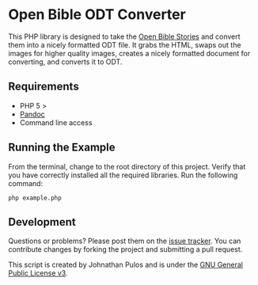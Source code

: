 Open Bible ODT Converter
========================

This PHP library is designed to take the [Open Bible Stories](http://www.openbiblestories.com/) and convert them into a nicely formatted ODT file.  It grabs the HTML, swaps out the images for higher quality images,  creates a nicely formatted document for converting, and converts it to ODT. 

Requirements
------------

* PHP 5 >
* [Pandoc](http://johnmacfarlane.net/pandoc/)
* Command line access

Running the Example
-------------------

From the terminal,  change to the root directory of this project.  Verify that you have correctly installed all the required libraries.  Run the following command:

`php example.php`

Development
-----------

Questions or problems? Please post them on the [issue tracker](https://github.com/MissionalDigerati/open_bible_stories_odt_converter/issues). You can contribute changes by forking the project and submitting a pull request.

This script is created by Johnathan Pulos and is under the [GNU General Public License v3](http://www.gnu.org/licenses/gpl-3.0-standalone.html).